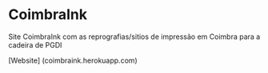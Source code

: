 # CoimbraInk
Site CoimbraInk com as reprografias/sitios de impressão em Coimbra para a cadeira de PGDI

[Website] (coimbraink.herokuapp.com)
